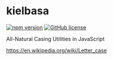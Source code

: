 # kielbasa 
[![npm version](https://img.shields.io/npm/v/kielbasa.svg)](https://www.npmjs.com/package/kielbasa) [![GitHub license](https://img.shields.io/github/license/joshingmachine/kielbasa.svg)](https://github.com/joshingmachine/kielbasa/blob/master/LICENSE.md)

All-Natural Casing Utilities in JavaScript

https://en.wikipedia.org/wiki/Letter_case
